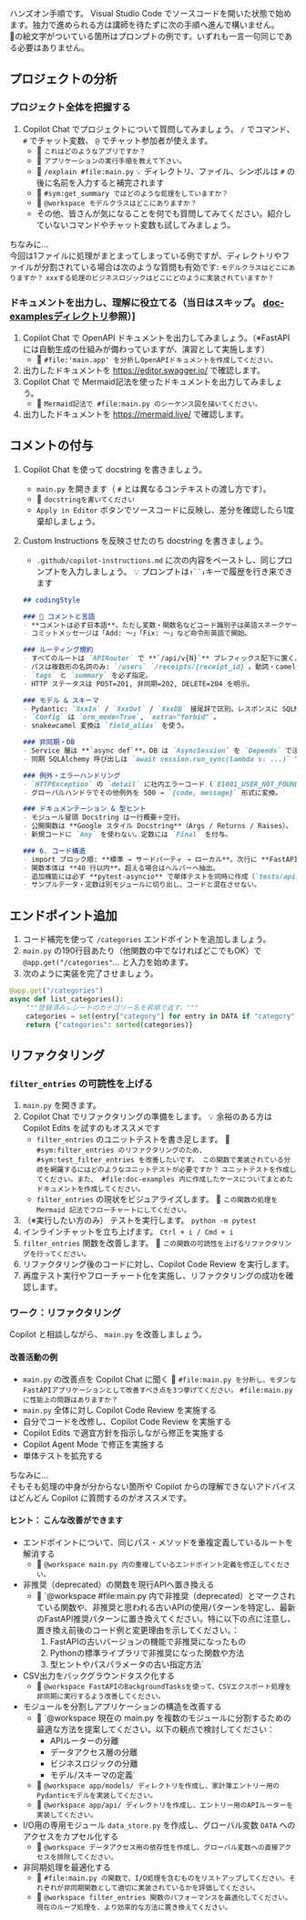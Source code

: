 ハンズオン手順です。 Visual Studio Code でソースコードを開いた状態で始めます。独力で進められる方は講師を待たずに次の手順へ進んで構いません。  
💬の絵文字がついている箇所はプロンプトの例です。いずれも一言一句同じである必要はありません。

## プロジェクトの分析

### プロジェクト全体を把握する

1. Copilot Chat でプロジェクトについて質問してみましょう。 `/` でコマンド、 `#` でチャット変数、 `@` でチャット参加者が使えます。
    - 💬 `これはどのようなアプリですか？`
    - 💬 `アプリケーションの実行手順を教えて下さい。`
    - 💬 `/explain #file:main.py` :bulb: ディレクトリ、ファイル、シンボルは `#` の後に名前を入力すると補完されます
    - 💬 `#sym:get_summary ではどのような処理をしていますか？`
    - 💬 `@workspace モデルクラスはどこにありますか？`
    - その他、皆さんが気になることを何でも質問してみてください。紹介していないコマンドやチャット変数も試してみましょう。

ちなみに…  
今回は1ファイルに処理がまとまってしまっている例ですが、ディレクトリやファイルが分割されている場合は次のような質問も有効です: `モデルクラスはどこにありますか？` `xxxする処理のビジネスロジックはどこにどのように実装されていますか？`

### ドキュメントを出力し、理解に役立てる（当日はスキップ。 [doc-examplesディレクトリ](../doc-examples)参照）]

1. Copilot Chat で OpenAPI ドキュメントを出力してみましょう。（※FastAPIには自動生成の仕組みが備わっていますが、演習として実施します）
    - 💬 `#file:'main.app' を分析しOpenAPIドキュメントを作成してください。`
1. 出力したドキュメントを https://editor.swagger.io/ で確認します。
1. Copilot Chat で Mermaid記法を使ったドキュメントを出力してみましょう。
    - 💬 `Mermaid記法で #file:main.py のシーケンス図を描いてください。` 
1. 出力したドキュメントを https://mermaid.live/ で確認します。

## コメントの付与

1. Copilot Chat を使って docstring を書きましょう。
    - `main.py` を開きます（ `#` とは異なるコンテキストの渡し方です）。
    - 💬 `docstringを書いてください` 
    - `Apply in Editor` ボタンでソースコードに反映し、差分を確認したら1度棄却しましょう。
1. Custom Instructions を反映させたのち docstring を書きましょう。
    - `.github/copilot-instructions.md` に次の内容をペーストし、同じプロンプトを入力しましょう。 :bulb: プロンプトは`↑``↓`キーで履歴を行き来できます

    ```markdown
    ## codingStyle

    ### 📝 コメントと言語
    - **コメントは必ず日本語**。ただし変数・関数名などコード識別子は英語スネークケース。  
    - コミットメッセージは「Add: 〜」「Fix: 〜」など命令形英語で開始。

    ### ルーティング規約
    - すべてのルートは `APIRouter` で **`/api/v{N}`** プレフィックス配下に置く。  
    - パスは複数形の名詞のみ: `/users` `/receipts/{receipt_id}`。動詞・camelCase は禁止。  
    - `tags` と `summary` を必ず指定。  
    - HTTP ステータスは POST=201, 非同期=202, DELETE=204 を明示。

    ### モデル & スキーマ
    - Pydantic: `XxxIn` / `XxxOut` / `XxxDB` 接尾辞で区別。レスポンスに SQLModel は直接使わない。  
    - `Config` は `orm_mode=True`, `extra="forbid"`。  
    - snake⇄camel 変換は `field_alias` を使う。

    ### 非同期・DB
    - Service 層は **`async def`**。DB は `AsyncSession` を `Depends` で注入。  
    - 同期 SQLAlchemy 呼び出しは `await session.run_sync(lambda s: ...)` でラップ。

    ### 例外・エラーハンドリング
    - `HTTPException` の `detail` に社内エラーコード (`E1001_USER_NOT_FOUND` 等) を含める。  
    - グローバルハンドラでその他例外を 500 → `{code, message}` 形式に変換。

    ### ドキュメンテーション & 型ヒント
    - モジュール冒頭 Docstring は一行概要＋空行。  
    - 公開関数は **Google スタイル Docstring**（Args / Returns / Raises）。  
    - 新規コードに `Any` を使わない。定数には `Final` を付与。

    ### 6. コード構造
    - import ブロック順: **標準 → サードパーティ → ローカル**。次行に **FastAPI 関連** を配置。  
    - 関数本体は **40 行以内**。超える場合はヘルパーへ抽出。  
    - 追加機能には必ず **pytest-asyncio** で単体テストを同時に作成（`tests/api/test_*.py`）。  
    - サンプルデータ・定数は別モジュールに切り出し、コードと混在させない。

## エンドポイント追加

1. コード補完を使って `/categories` エンドポイントを追加しましょう。
1. `main.py` の190行目あたり（他関数の中でなければどこでもOK）で `@app.get("/categories"`... と入力を始めます。
1. 次のように実装を完了させましょう。
```python
@app.get("/categories")
async def list_categories():
    """登録済みレシートのカテゴリー名を昇順で返す。"""
    categories = set(entry["category"] for entry in DATA if "category" in entry)
    return {"categories": sorted(categories)}
```

## リファクタリング

### `filter_entries` の可読性を上げる

1. `main.py` を開きます。
1. Copilot Chat でリファクタリングの準備をします。 :bulb: 余裕のある方は Copilot Edits を試すのもオススメです
    - `filter_entries` のユニットテストを書き足します。 💬 `#sym:filter_entries のリファクタリングのため、 #sym:test_filter_entries を改善したいです。 この関数で実装されている分岐を網羅するにはどのようなユニットテストが必要ですか？` `ユニットテストを作成してください。また、 #file:doc-examples 内に作成したケースについてまとめたドキュメントを作成してください。`
    - `filter_entries` の現状をビジュアライズします。 💬 `この関数の処理を Mermaid 記法でフローチャートにしてください。`
1. （※実行したい方のみ） テストを実行します。 `python -m pytest`
1. インラインチャットを立ち上げます。 `Ctrl + i / Cmd + i`
1. `filter_entries` 関数を改善します。 💬 `この関数の可読性を上げるリファクタリングを行ってください。`
1. リファクタリング後のコードに対し、Copilot Code Review を実行します。
1. 再度テスト実行やフローチャート化を実施し、リファクタリングの成功を確認します。

### ワーク：リファクタリング

Copilot と相談しながら、 `main.py` を改善しましょう。

#### 改善活動の例

- `main.py` の改善点を Copilot Chat に聞く 💬 `#file:main.py を分析し、モダンなFastAPIアプリケーションとして改善すべき点を3つ挙げてください。` `#file:main.py に性能上の問題はありますか？`
- `main.py` 全体に対し Copilot Code Review を実施する
- 自分でコードを改修し、Copilot Code Review を実施する
- Copilot Edits で適宜方針を指示しながら修正を実施する
- Copilot Agent Mode で修正を実施する
- 単体テストを拡充する

ちなみに…  
そもそも処理の中身が分からない箇所や Copilot からの理解できないアドバイスはどんどん Copilot に質問するのがオススメです。

#### ヒント： こんな改善ができます

- エンドポイントについて、同じパス・メソッドを重複定義しているルートを解消する
    - 💬 `@workspace main.py 内の重複しているエンドポイント定義を修正してください。`
- 非推奨（deprecated）の関数を現行APIへ置き換える
    - 💬 `@workspace #file:main.py 内で非推奨（deprecated）とマークされている関数や、非推奨と思われる古いAPIの使用パターンを特定し、最新のFastAPI推奨パターンに置き換えてください。特に以下の点に注意し、置き換え前後のコード例と変更理由を示してください。：
        1. FastAPIの古いバージョンの機能で非推奨になったもの
        2. Pythonの標準ライブラリで非推奨になった関数や方法
        3. 型ヒントやパスパラメータの古い指定方法`
- CSV出力をバックグラウンドタスク化する
    - 💬 `@workspace FastAPIのBackgroundTasksを使って、CSVエクスポート処理を非同期に実行するよう改善してください。`
- モジュールを分割しアプリケーションの構造を改善する
    - 💬 `@workspace 現在の main.py を複数のモジュールに分割するための最適な方法を提案してください。以下の観点で検討してください：
        - APIルーターの分離
        - データアクセス層の分離
        - ビジネスロジックの分離
        - モデル/スキーマの定義`
    - 💬 `@workspace app/models/ ディレクトリを作成し、家計簿エントリー用のPydanticモデルを実装してください。`
    - 💬 `@workspace app/api/ ディレクトリを作成し、エントリー用のAPIルーターを実装してください。`
- I/O用の専用モジュール `data_store.py` を作成し、グローバル変数 `DATA` へのアクセスをカプセル化する
    - 💬 `@workspace データアクセス用の依存性を作成し、グローバル変数への直接アクセスを排除してください。`
- 非同期処理を最適化する
    - 💬 `#file:main.py の関数で、I/O処理を含むものをリストアップしてください。それぞれが非同期関数として適切に実装されているかを評価してください。`
    - 💬 `@workspace filter_entries 関数のパフォーマンスを最適化してください。現在のループ処理を、より効率的な方法に置き換えてください。`
